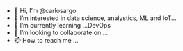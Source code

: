 - 👋 Hi, I’m @carlosargo
- 👀 I’m interested in data science, analystics, ML and IoT...
- 🌱 I’m currently learning ...DevOps
- 💞️ I’m looking to collaborate on ...
- 📫 How to reach me ...

<!---
carlosargo/carlosargo is a ✨ special ✨ repository because its `README.md` (this file) appears on your GitHub profile.
You can click the Preview link to take a look at your changes.
--->
